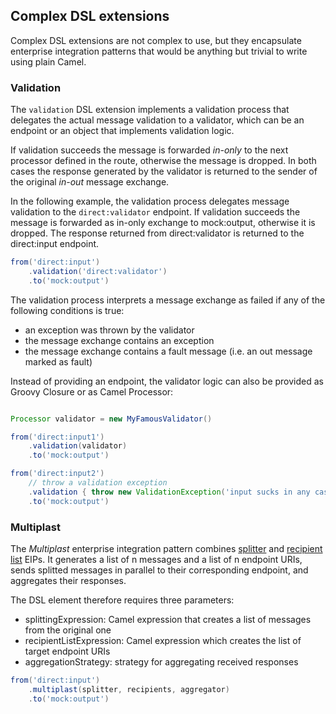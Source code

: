 ## Complex DSL extensions

Complex DSL extensions are not complex to use, but they encapsulate enterprise integration patterns that would be anything
but trivial to write using plain Camel.

### Validation

The `validation` DSL extension implements a validation process that delegates the actual message validation to a
validator, which can be an endpoint or an object that implements validation logic.

If validation succeeds the message is forwarded *in-only* to the next processor defined in the route,
otherwise the message is dropped. In both cases the response generated by the validator is returned to the sender of the
original *in-out* message exchange.

In the following example, the validation process delegates message validation to the `direct:validator` endpoint.
If validation succeeds the message is forwarded as in-only exchange to mock:output, otherwise it is dropped.
The response returned from direct:validator is returned to the direct:input endpoint.

```groovy
from('direct:input')
    .validation('direct:validator')
    .to('mock:output')
```

The validation process interprets a message exchange as failed if any of the following conditions is true:

* an exception was thrown by the validator
* the message exchange contains an exception
* the message exchange contains a fault message (i.e. an out message marked as fault)

Instead of providing an endpoint, the validator logic can also be provided as Groovy Closure or as Camel Processor:

```groovy

Processor validator = new MyFamousValidator()

from('direct:input1')
    .validation(validator)
    .to('mock:output')

from('direct:input2')
    // throw a validation exception
    .validation { throw new ValidationException('input sucks in any case') }
    .to('mock:output')

```

### Multiplast

The *Multiplast* enterprise integration pattern combines [splitter] and [recipient list] EIPs. It generates a list of n
messages and a list of n endpoint URIs, sends splitted messages in parallel to their corresponding endpoint,
and aggregates their responses.

The DSL element therefore requires three parameters:
* splittingExpression: Camel expression that creates a list of messages from the original one
* recipientListExpression: Camel expression which creates the list of target endpoint URIs
* aggregationStrategy: strategy for aggregating received responses

```groovy
from('direct:input')
    .multiplast(splitter, recipients, aggregator)
    .to('mock:output')
```


[splitter]: http://camel.apache.org/splitter.html
[recipient list]: http://camel.apache.org/recipient-list.html